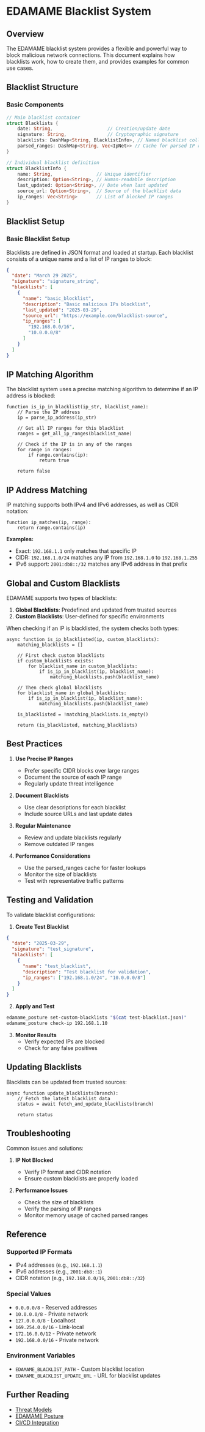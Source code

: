 # EDAMAME Blacklist System

## Overview

The EDAMAME blacklist system provides a flexible and powerful way to block malicious network connections. This document explains how blacklists work, how to create them, and provides examples for common use cases.

## Blacklist Structure

### Basic Components

```rust
// Main blacklist container
struct Blacklists {
    date: String,                    // Creation/update date
    signature: String,               // Cryptographic signature
    blacklists: DashMap<String, BlacklistInfo>, // Named blacklist collection
    parsed_ranges: DashMap<String, Vec<IpNet>> // Cache for parsed IP ranges
}

// Individual blacklist definition
struct BlacklistInfo {
    name: String,                // Unique identifier
    description: Option<String>, // Human-readable description
    last_updated: Option<String>, // Date when last updated
    source_url: Option<String>,  // Source of the blacklist data
    ip_ranges: Vec<String>       // List of blocked IP ranges
}
```

## Blacklist Setup

### Basic Blacklist Setup

Blacklists are defined in JSON format and loaded at startup. Each blacklist consists of a unique name and a list of IP ranges to block:

```json
{
  "date": "March 29 2025",
  "signature": "signature_string",
  "blacklists": [
    {
      "name": "basic_blocklist",
      "description": "Basic malicious IPs blocklist",
      "last_updated": "2025-03-29",
      "source_url": "https://example.com/blacklist-source",
      "ip_ranges": [
        "192.168.0.0/16",
        "10.0.0.0/8"
      ]
    }
  ]
}
```

## IP Matching Algorithm

The blacklist system uses a precise matching algorithm to determine if an IP address is blocked:

```
function is_ip_in_blacklist(ip_str, blacklist_name):
    // Parse the IP address
    ip = parse_ip_address(ip_str)
    
    // Get all IP ranges for this blacklist
    ranges = get_all_ip_ranges(blacklist_name)
    
    // Check if the IP is in any of the ranges
    for range in ranges:
        if range.contains(ip):
            return true
    
    return false
```

## IP Address Matching

IP matching supports both IPv4 and IPv6 addresses, as well as CIDR notation:

```
function ip_matches(ip, range):
    return range.contains(ip)
```

**Examples:**
- Exact: `192.168.1.1` only matches that specific IP
- CIDR: `192.168.1.0/24` matches any IP from `192.168.1.0` to `192.168.1.255`
- IPv6 support: `2001:db8::/32` matches any IPv6 address in that prefix

## Global and Custom Blacklists

EDAMAME supports two types of blacklists:

1. **Global Blacklists**: Predefined and updated from trusted sources
2. **Custom Blacklists**: User-defined for specific environments

When checking if an IP is blacklisted, the system checks both types:

```
async function is_ip_blacklisted(ip, custom_blacklists):
    matching_blacklists = []
    
    // First check custom blacklists
    if custom_blacklists exists:
        for blacklist_name in custom_blacklists:
            if is_ip_in_blacklist(ip, blacklist_name):
                matching_blacklists.push(blacklist_name)
    
    // Then check global blacklists
    for blacklist_name in global_blacklists:
        if is_ip_in_blacklist(ip, blacklist_name):
            matching_blacklists.push(blacklist_name)
    
    is_blacklisted = !matching_blacklists.is_empty()
    
    return (is_blacklisted, matching_blacklists)
```

## Best Practices

1. **Use Precise IP Ranges**
   - Prefer specific CIDR blocks over large ranges
   - Document the source of each IP range
   - Regularly update threat intelligence

2. **Document Blacklists**
   - Use clear descriptions for each blacklist
   - Include source URLs and last update dates

3. **Regular Maintenance**
   - Review and update blacklists regularly
   - Remove outdated IP ranges

4. **Performance Considerations**
   - Use the parsed_ranges cache for faster lookups
   - Monitor the size of blacklists
   - Test with representative traffic patterns

## Testing and Validation

To validate blacklist configurations:

1. **Create Test Blacklist**
```json
{
  "date": "2025-03-29",
  "signature": "test_signature",
  "blacklists": [
    {
      "name": "test_blacklist",
      "description": "Test blacklist for validation",
      "ip_ranges": ["192.168.1.0/24", "10.0.0.0/8"]
    }
  ]
}
```

2. **Apply and Test**
```bash
edamame_posture set-custom-blacklists "$(cat test-blacklist.json)"
edamame_posture check-ip 192.168.1.10
```

3. **Monitor Results**
   - Verify expected IPs are blocked
   - Check for any false positives

## Updating Blacklists

Blacklists can be updated from trusted sources:

```
async function update_blacklists(branch):
    // Fetch the latest blacklist data
    status = await fetch_and_update_blacklists(branch)
    
    return status
```

## Troubleshooting

Common issues and solutions:

1. **IP Not Blocked**
   - Verify IP format and CIDR notation
   - Ensure custom blacklists are properly loaded

2. **Performance Issues**
   - Check the size of blacklists
   - Verify the parsing of IP ranges
   - Monitor memory usage of cached parsed ranges

## Reference

### Supported IP Formats
- IPv4 addresses (e.g., `192.168.1.1`)
- IPv6 addresses (e.g., `2001:db8::1`)
- CIDR notation (e.g., `192.168.0.0/16`, `2001:db8::/32`)

### Special Values
- `0.0.0.0/8` - Reserved addresses
- `10.0.0.0/8` - Private network
- `127.0.0.0/8` - Localhost
- `169.254.0.0/16` - Link-local
- `172.16.0.0/12` - Private network
- `192.168.0.0/16` - Private network

### Environment Variables
- `EDAMAME_BLACKLIST_PATH` - Custom blacklist location
- `EDAMAME_BLACKLIST_UPDATE_URL` - URL for blacklist updates

## Further Reading

- [Threat Models](https://github.com/edamametechnologies/threatmodels)
- [EDAMAME Posture](https://github.com/edamametechnologies/edamame_posture_action)
- [CI/CD Integration](https://github.com/edamametechnologies/edamame_posture_action) 